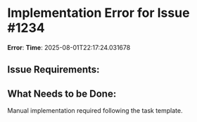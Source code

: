 # Implementation Error for Issue #1234

**Error**: 
**Time**: 2025-08-01T22:17:24.031678

## Issue Requirements:


## What Needs to be Done:
Manual implementation required following the task template.
